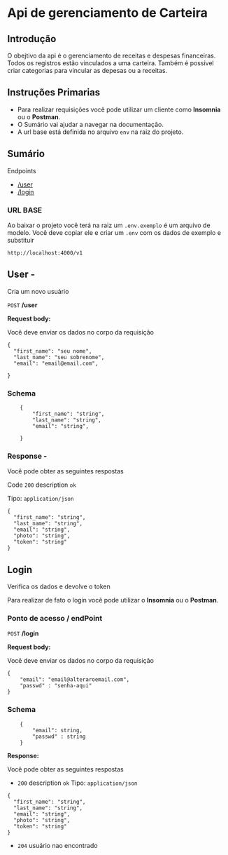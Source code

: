 # Api de gerenciamento de Carteira

## Introdução

O obejtivo da api é o gerenciamento de receitas e despesas financeiras. Todos os registros estão vinculados a uma carteira.
Também é possivel criar categorias para vincular as depesas ou a receitas.

## Instruções Primarias

-   Para realizar requisições você pode utilizar um cliente como **Insomnia** ou o **Postman**.
-   O Sumário vai ajudar a navegar na documentação.
-   A url base está definida no arquivo `env` na raiz do projeto.

## Sumário

Endpoints

-   [/user](#User)
-   [/login](#login)

### URL BASE

Ao baixar o projeto você terá na raiz um `.env.exemplo` é um arquivo de modelo. Você deve copiar ele e criar um `.env` com os dados de exemplo e substituir

```
http://localhost:4000/v1
```

## User -

Cria um novo usuário

`POST` **/user**

**Request body:**

Você deve enviar os dados no corpo da requisição

```
{
  "first_name": "seu nome",
  "last_name": "seu sobrenome",
  "email": "email@email.com",

}
```

### Schema

```
    {
        "first_name": "string",
        "last_name": "string",
        "email": "string",

    }
```

### Response -

Você pode obter as seguintes respostas

Code `200` description `ok`

Tipo: `application/json`

```
{
  "first_name": "string",
  "last_name": "string",
  "email": "string",
  "photo": "string",
  "token": "string"
}
```

## Login

Verifica os dados e devolve o token

Para realizar de fato o login você pode utilizar o **Insomnia** ou o **Postman**.

### Ponto de acesso / endPoint

`POST` **/login**

**Request body:**

Você deve enviar os dados no corpo da requisição

```
{
    "email": "email@alteraroemail.com",
    "passwd" : "senha-aqui"
}
```

### Schema

```
    {
        "email": string,
        "passwd" : string
    }
```

**Response:**

Você pode obter as seguintes respostas

-   `200` description `ok`
    Tipo: `application/json`

```
{
  "first_name": "string",
  "last_name": "string",
  "email": "string",
  "photo": "string",
  "token": "string"
}
```

-   `204` usuário nao encontrado
